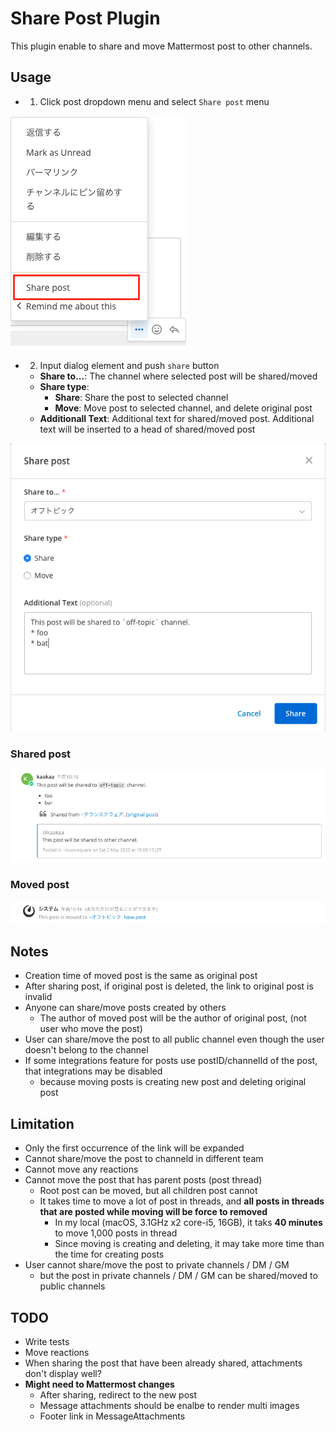 # Share Post Plugin

This plugin enable to share and move Mattermost post to other channels.

## Usage
* 1. Click post dropdown menu and select `Share post` menu

![dropdown](./screenshots/dropdown.png)

* 2. Input dialog element and push `share` button
  * **Share to...**: The channel where selected post will be shared/moved
  * **Share type**:
    * **Share**: Share the post to selected channel
    * **Move**: Move post to selected channel, and delete original post
  * **Additionall Text**: Additional text for shared/moved post. Additional text will be inserted to a head of shared/moved post 

![dialog](./screenshots/dialog.png)

### Shared post
![shared_post](./screenshots/shared_post.png)

### Moved post
![moved_post](./screenshots/moved_post.png)


## Notes
* Creation time of moved post is the same as original post
* After sharing post, if original post is deleted, the link to original post is invalid
* Anyone can share/move posts created by others
  * The author of moved post will be the author of original post, (not user who move the post)
* User can share/move the post to all public channel even though the user doesn't belong to the channel
* If some integrations feature for posts use postID/channelId of the post, that integrations may be disabled
  * because moving posts is creating new post and deleting original post

## Limitation
* Only the first occurrence of the link will be expanded
* Cannot share/move the post to channeld in different team
* Cannot move any reactions
* Cannot move the post that has parent posts (post thread)
  * Root post can be moved, but all children post cannot
  * It takes time to move a lot of post in threads, and **all posts in threads that are posted while moving will be force to removed**
    * In my local (macOS, 3.1GHz x2 core-i5, 16GB), it taks **40 minutes** to move 1,000 posts in thread 
    * Since moving is creating and deleting, it may take more time than the time for creating posts
* User cannot share/move the post to private channels / DM / GM
  * but the post in private channels / DM / GM can be shared/moved to public channels

## TODO
* Write tests
* Move reactions
* When sharing the post that have been already shared, attachments don't display well?
* **Might need to Mattermost changes**
  * After sharing, redirect to the new post
  * Message attachments should be enalbe to render multi images
  * Footer link in MessageAttachments
